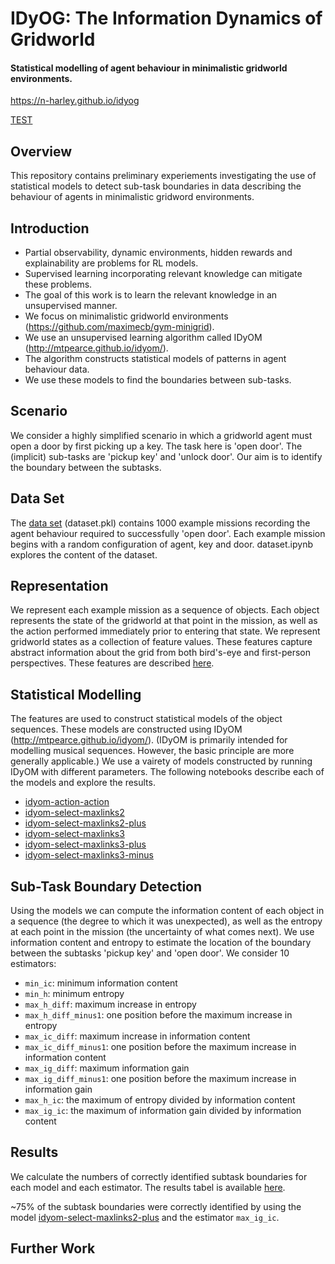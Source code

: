 # IDyOG: The Information Dynamics of Gridworld

#### Statistical modelling of agent behaviour in minimalistic gridworld environments.  

<https://n-harley.github.io/idyog>

[TEST](test.md)

## Overview

This repository contains preliminary experiements investigating the use of statistical models to detect sub-task boundaries in data describing the behaviour of agents in minimalistic gridword environments.

## Introduction

- Partial observability, dynamic environments, hidden rewards and explainability are problems for RL models. 
- Supervised learning incorporating relevant knowledge can mitigate these problems.
- The goal of this work is to learn the relevant knowledge in an unsupervised manner.
- We focus on minimalistic gridworld environments (<https://github.com/maximecb/gym-minigrid>).
- We use an unsupervised learning algorithm called IDyOM (<http://mtpearce.github.io/idyom/>).
- The algorithm constructs statistical models of patterns in agent behaviour data.
- We use these models to find the boundaries between sub-tasks.

## Scenario

We consider a highly simplified scenario in which a gridworld agent must open a door by first picking up a key. The task here is 'open door'. The (implicit) sub-tasks are 'pickup key' and 'unlock door'. Our aim is to identify the boundary between the subtasks. 

## Data Set

The [data set](https://nbviewer.jupyter.org/github/n-harley/idyog/blob/main/dataset.ipynb) (dataset.pkl) contains 1000 example missions recording the agent behaviour required to successfully 'open door'. Each example mission begins with a random configuration of agent, key and door. dataset.ipynb explores the content of the dataset. 

## Representation

We represent each example mission as a sequence of objects. Each object represents the state of the gridworld at that point in the mission, as well as the action performed immediately prior to entering that state. We represent gridworld states as a collection of feature values. These features capture abstract information about the grid from both bird's-eye and first-person perspectives. These features are described [here](https://github.com/n-harley/idyog/blob/main/representation.pdf).

## Statistical Modelling

The features are used to construct statistical models of the object sequences. These models are constructed using IDyOM (<http://mtpearce.github.io/idyom/>). (IDyOM is primarily intended for modelling musical sequences. However, the basic principle are more generally applicable.) We use a vairety of models constructed by running IDyOM with different parameters. The following notebooks describe each of the models and explore the results. 

- [idyom-action-action](https://nbviewer.jupyter.org/github/n-harley/idyog/blob/main/idyom-action-action.ipynb)
- [idyom-select-maxlinks2](https://nbviewer.jupyter.org/github/n-harley/idyog/blob/main/idyom-select-maxlinks2.ipynb)
- [idyom-select-maxlinks2-plus](https://nbviewer.jupyter.org/github/n-harley/idyog/blob/main/idyom-select-maxlinks2-plus.ipynb)
- [idyom-select-maxlinks3](https://nbviewer.jupyter.org/github/n-harley/idyog/blob/main/idyom-select-maxlinks3.ipynb)
- [idyom-select-maxlinks3-plus](https://nbviewer.jupyter.org/github/n-harley/idyog/blob/main/idyom-select-maxlinks3-plus.ipynb)
- [idyom-select-maxlinks3-minus](https://nbviewer.jupyter.org/github/n-harley/idyog/blob/main/idyom-select-maxlinks3-minus.ipynb)

## Sub-Task Boundary Detection

Using the models we can compute the information content of each object in a sequence (the degree to which it was unexpected), as well as the entropy at each point in the mission (the uncertainty of what comes next). We use information content and entropy to estimate the location of the boundary between the subtasks 'pickup key' and 'open door'. We consider 10 estimators:

- `min_ic`: minimum information content
- `min_h`: minimum entropy
- `max_h_diff`: maximum increase in entropy
- `max_h_diff_minus1`: one position before the maximum increase in entropy
- `max_ic_diff`: maximum increase in information content
- `max_ic_diff_minus1`: one position before the maximum increase in information content
- `max_ig_diff`: maximum information gain
- `max_ig_diff_minus1`: one position before the maximum increase in information gain
- `max_h_ic`: the maximum of entropy divided by information content
- `max_ig_ic`: the maximum of information gain divided by information content

## Results 

We calculate the numbers of correctly identified subtask boundaries for each model and each estimator. The results tabel is available [here](https://nbviewer.jupyter.org/github/n-harley/idyog/blob/main/subtask-detection.ipynb).

~75% of the subtask boundaries were correctly identified by using the model [idyom-select-maxlinks2-plus](https://nbviewer.jupyter.org/github/n-harley/idyog/blob/main/idyom-select-maxlinks2-plus.ipynb) and the estimator `max_ig_ic`.

## Further Work

